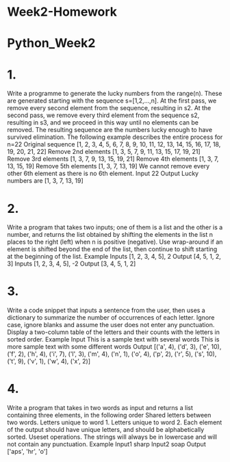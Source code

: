 # Week2-Homework

# Python_Week2
# 1.
Write a programme to generate the lucky numbers from the range(n). These are generated starting with the sequence s=[1,2,...,n]. At the first pass, we remove every second element from the sequence, resulting in s2. At the second pass, we remove every third element from the sequence s2, resulting in s3, and we proceed in this way until no elements can be removed. The resulting sequence are the numbers lucky enough to have survived elimination.
The following example describes the entire process for n=22
Original sequence [1, 2, 3, 4, 5, 6, 7, 8, 9, 10, 11, 12, 13, 14, 15, 16, 17, 18, 19, 20, 21, 22]
Remove 2nd elements [1, 3, 5, 7, 9, 11, 13, 15, 17, 19, 21] 
Remove 3rd elements [1, 3, 7, 9, 13, 15, 19, 21] 
Remove 4th elements [1, 3, 7, 13, 15, 19] 
Remove 5th elements [1, 3, 7, 13, 19]
We cannot remove every other 6th element as there is no 6th element.
Input 22 
Output Lucky numbers are [1, 3, 7, 13, 19]

# 2.
Write a program that takes two inputs; one of them is a list and the other is a number, and returns the list obtained by shifting the elements in the list n places to the right (left) when n is positive (negative). Use wrap-around if an element is shifted beyond the end of the list, then continue to shift starting at the beginning of the list.
Example
Inputs [1, 2, 3, 4, 5], 2
Output [4, 5, 1, 2, 3] 
Inputs [1, 2, 3, 4, 5], -2 
Output [3, 4, 5, 1, 2]


# 3.
Write a code snippet that inputs a sentence from the user, then uses a dictionary to summarize the number of occurrences of each letter. Ignore case, ignore blanks and assume the user does not enter any punctuation. Display a two-column table of the letters and their counts with the letters in sorted order.
Example
Input  This is a sample text with several words This is more sample text with some different words 
Output  [('a', 4), ('d', 3), ('e', 10), ('f', 2), ('h', 4), ('i', 7), ('l', 3), ('m', 4), ('n', 1), ('o', 4), ('p', 2), ('r', 5), ('s', 10), ('t', 9), ('v', 1), ('w', 4), ('x', 2)] 

# 4.
Write a program that takes in two words as input and returns a list containing three elements, in the following order
Shared letters between two words.
Letters unique to word 1.
Letters unique to word 2.
Each element of the output should have unique letters, and should be alphabetically sorted. Useset operations. The strings will always be in lowercase and will not contain any punctuation.
Example
Input1 sharp 
Input2 soap
Output ['aps', 'hr', 'o']


